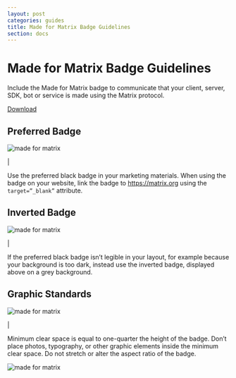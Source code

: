 ```yaml
---
layout: post
categories: guides
title: Made for Matrix Badge Guidelines
section: docs
---
```

<style>
img {
    max-width: 30%;
}
img.approved {
    max-width: 55%;
}

@media only screen and ( max-width: 767px ) {
    img {
        max-width: 50%;
    }
    img.approved {
        max-width: 85%;
    }
}
</style>

# Made for Matrix Badge Guidelines

Include the Made for Matrix badge to communicate that your client, server, SDK, bot or service is made using the Matrix protocol.

<p><a class="recommend" href="https://drive.google.com/open?id=1VX-4R6nqKbKGZX0qS_k8QLzlzynJZIlu">Download</a></p>

## Preferred Badge

![made for matrix](/docs/projects/images//made-for-matrix.png)

|

Use the preferred black badge in your marketing materials. When using the badge on your website, link the badge to https://matrix.org using the `target=”_blank”` attribute.

## Inverted Badge

![made for matrix](/docs/projects/images//made-for-matrix-inverted.png)

|

If the preferred black badge isn’t legible in your layout, for example because your background is too dark, instead use the inverted badge, displayed above on a grey background.

## Graphic Standards

![made for matrix](/docs/projects/images//made-for-matrix-standards.png)

|

Minimum clear space is equal to one-quarter the height of the badge. Don’t place photos, typography, or other graphic elements inside the minimum clear space. Do not stretch or alter the aspect ratio of the badge.  

<img class="approved" src="/docs/projects/images//made-for-matrix-approved.png" alt="made for matrix">